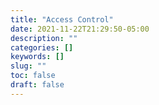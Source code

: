 ```yaml
---
title: "Access Control"
date: 2021-11-22T21:29:50-05:00
description: ""
categories: []
keywords: []
slug: ""
toc: false
draft: false
---
```

